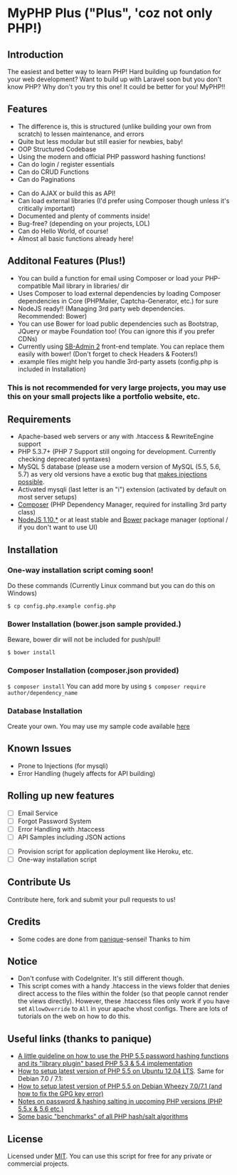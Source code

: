 # MyPHP Plus ("Plus", 'coz not only PHP!)

## Introduction
The easiest and better way to learn PHP!
Hard building up foundation for your web development? Want to build up with Laravel soon but you don't know PHP?
Why don't you try this one! It could be better for you! MyPHP!!

## Features
* The difference is, this is structured (unlike building your own from scratch) to lessen maintenance, and errors
* Quite but less modular but still easier for newbies, baby!
* OOP Structured Codebase
* Using the modern and official PHP password hashing functions!
* Can do login / register essentials
* Can do CRUD Functions
* Can do Paginations
<!-- * ~~Can do AJAX or build this as API!~~ (Issued on #2) -->
* Can do AJAX or build this as API!
* Can load external libraries (I'd prefer using Composer though unless it's critically important)
* Documented and plenty of comments inside!
* Bug-free? (depending on your projects, LOL)
* Can do Hello World, of course!
* Almost all basic functions already here!

## Additonal Features (Plus!)
* You can build a function for email using Composer or load your PHP-compatible Mail library in libraries/ dir
* Uses Composer to load external dependencies by loading Composer dependencies in Core (PHPMailer, Captcha-Generator, etc.) for sure
* NodeJS ready!! (Managing 3rd party web dependencies. Recommended: Bower)
* You can use Bower for load public dependencies such as Bootstrap, JQuery or maybe Foundation too! (You can ignore this if you prefer CDNs)
* Currently using [SB-Admin 2](http://startbootstrap.com/template-overviews/sb-admin-2/) front-end template. You can replace them easily with bower! (Don't forget to check Headers & Footers!)
* .example files might help you handle 3rd-party assets (config.php is included in Installation)

### This is not recommended for very large projects, you may use this on your small projects like a portfolio website, etc.

## Requirements
* Apache-based web servers or any with .htaccess & RewriteEngine support
* PHP 5.3.7+ (PHP 7 Support still ongoing for development. Currently checking deprecated syntaxes)
* MySQL 5 database (please use a modern version of MySQL (5.5, 5.6, 5.7) as very old versions have a exotic bug that
[makes injections possible](http://stackoverflow.com/q/134099/1114320).
* Activated mysqli (last letter is an "i") extension (activated by default on most server setups)
* [Composer](https://getcomposer.org) (PHP Dependency Manager, required for installing 3rd party class)
* [NodeJS 1.10.*](https://nodejs.org) or at least stable and [Bower](http://bower.io) package manager (optional / if you don't want to use UI)

## Installation
### One-way installation script coming soon!

Do these commands (Currently Linux command but you can do this on Windows)

`$ cp config.php.example config.php`

### Bower Installation (bower.json sample provided.)
Beware, bower dir will not be included for push/pull!

`$ bower install`

### Composer Installation (composer.json provided)
`$ composer install`
You can add more by using `$ composer require author/dependency_name`

### Database Installation
Create your own. You may use my sample code available [here](https://gist.github.com/jccultima123/5e10a6d9e549778eff40adb5a3556e4a)

## Known Issues
* Prone to Injections (for mysqli)
* Error Handling (hugely affects for API building)

## Rolling up new features
- [ ] Email Service
- [ ] Forgot Password System
- [ ] Error Handling with .htaccess
- [ ] API Samples including JSON actions
<!-- - [ ] Leave Composer as an option -->
- [ ] Provision script for application deployment like Heroku, etc.
- [ ] One-way installation script

## Contribute Us
Contribute here, fork and submit your pull requests to us!

## Credits
* Some codes are done from [panique](https://github.com/panique)-sensei! Thanks to him

## Notice
* Don't confuse with CodeIgniter. It's still different though.
* This script comes with a handy .htaccess in the views folder that denies direct access to the files within the folder (so that people cannot render the views directly). However, these .htaccess files only work if you have set
`AllowOverride` to `All` in your apache vhost configs. There are lots of tutorials on the web on how to do this.

## Useful links (thanks to panique)
* [A little guideline on how to use the PHP 5.5 password hashing functions and its "library plugin" based PHP 5.3 & 5.4 implementation](http://www.dev-metal.com/use-php-5-5-password-hashing-functions/)
* [How to setup latest version of PHP 5.5 on Ubuntu 12.04 LTS](http://www.dev-metal.com/how-to-setup-latest-version-of-php-5-5-on-ubuntu-12-04-lts/). Same for Debian 7.0 / 7.1:
* [How to setup latest version of PHP 5.5 on Debian Wheezy 7.0/7.1 (and how to fix the GPG key error)](http://www.dev-metal.com/setup-latest-version-php-5-5-debian-wheezy-7-07-1-fix-gpg-key-error/)
* [Notes on password & hashing salting in upcoming PHP versions (PHP 5.5.x & 5.6 etc.)](https://github.com/panique/php-login/wiki/Notes-on-password-&-hashing-salting-in-upcoming-PHP-versions-%28PHP-5.5.x-&-5.6-etc.%29)
* [Some basic "benchmarks" of all PHP hash/salt algorithms](https://github.com/panique/php-login/wiki/Which-hashing-&-salting-algorithm-should-be-used-%3F)

## License
Licensed under [MIT](http://www.opensource.org/licenses/mit-license.php). You can use this script for free for any
private or commercial projects.
